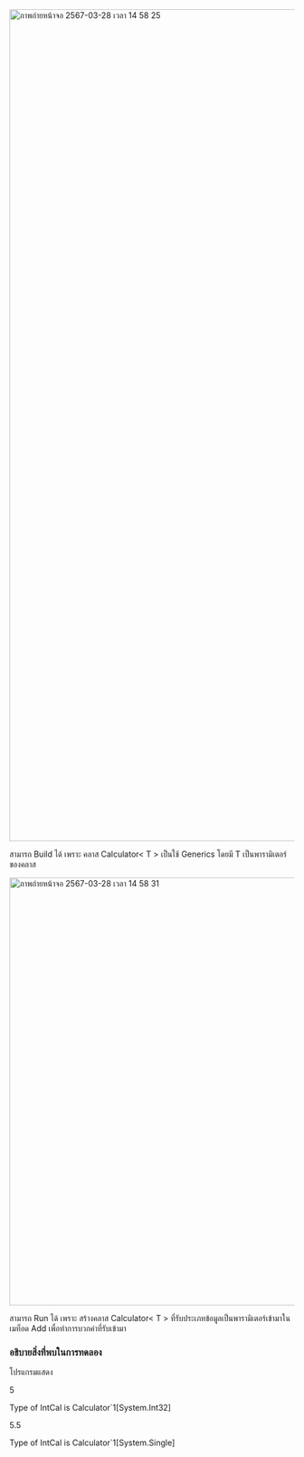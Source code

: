 <img width="1470" alt="ภาพถ่ายหน้าจอ 2567-03-28 เวลา 14 58 25" src="https://github.com/omelaweng/03376836-OOP-2566-Lab-14/assets/144561325/8e41dbc1-397d-49d9-b0d0-2a196f7f8214">

สามารถ Build ได้ เพราะ คลาส Calculator< T > เป็นใช้ Generics โดยมี T เป็นพารามิเตอร์ของคลาส

<img width="756" alt="ภาพถ่ายหน้าจอ 2567-03-28 เวลา 14 58 31" src="https://github.com/omelaweng/03376836-OOP-2566-Lab-14/assets/144561325/44ae2a7e-29fa-4517-8bac-902e05a0679c">

สามารถ Run ได้ เพราะ สร้างคลาส Calculator< T > ที่รับประเภทข้อมูลเป็นพารามิเตอร์เข้ามาในเมท็อด Add เพื่อทำการบวกค่าที่รับเข้ามา

### อธิบายสิ่งที่พบในการทดลอง
โปรแกรมแสดง

5

Type of IntCal is Calculator`1[System.Int32]

5.5

Type of IntCal is Calculator`1[System.Single]
